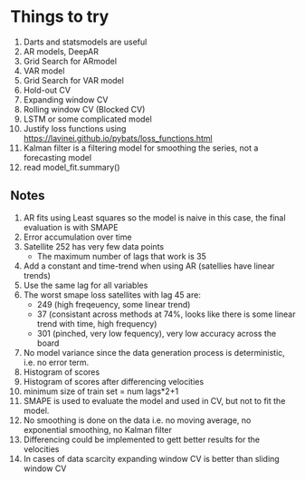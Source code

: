 # Things to try

1. Darts and statsmodels are useful
1. AR models, DeepAR
1. Grid Search for ARmodel
1. VAR model
1. Grid Search for VAR model
1. Hold-out CV
1. Expanding window CV
1. Rolling window CV (Blocked CV)
1. LSTM or some complicated model
1. Justify loss functions using <https://lavinei.github.io/pybats/loss_functions.html>
1. Kalman filter is a filtering model for smoothing the series, not a forecasting model
1. read model_fit.summary()

## Notes

1. AR fits using Least squares so the model is naive in this case, the final evaluation is with SMAPE
1. Error accumulation over time
1. Satellite 252 has very few data points
    - The maximum number of lags that work is 35
1. Add a constant and time-trend when using AR (satellies have linear trends)
1. Use the same lag for all variables
1. The worst smape loss satellites with lag 45 are:
   - 249 (high freqeuency, some linear trend)
   - 37 (consistant across methods at 74%, looks like there is some linear trend with time, high frequency)
   - 301 (pinched, very low fequency), very low accuracy across the board
1. No model variance since the data generation process is deterministic, i.e. no error term.
1. Histogram of scores
1. Histogram of scores after differencing velocities
1. minimum size of train set = num lags*2+1
1. SMAPE is used to evaluate the model and used in CV, but not to fit the model.
1. No smoothing is done on the data i.e. no moving average, no exponential smoothing, no Kalman filter
1. Differencing could be implemented to gett better results for the velocities
1. In cases of data scarcity expanding window CV is better than sliding window CV